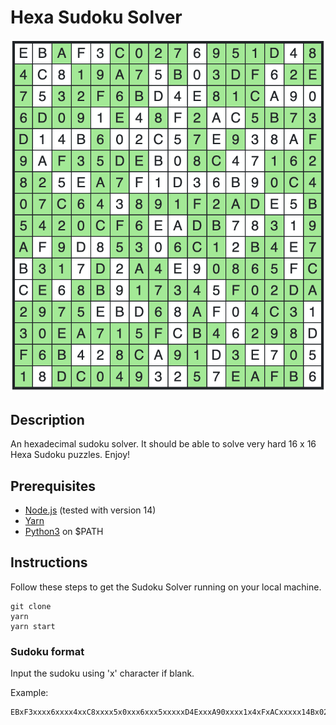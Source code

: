 # Hexa Sudoku Solver

![Sudoku Solver Image](https://raw.githubusercontent.com/echojoel/hexa-sudoku/main/public/img/hexa-sodoku.png)

## Description
An hexadecimal sudoku solver. 
It should be able to solve very hard 16 x 16 Hexa Sudoku puzzles. 
Enjoy!

## Prerequisites

- [Node.js](https://nodejs.org/en/) (tested with version 14)
- [Yarn](https://yarnpkg.com/)
- [Python3](https://www.python.org) on $PATH

## Instructions

Follow these steps to get the Sudoku Solver running on your local machine.


```shell
git clone
yarn
yarn start
```

### Sudoku format
Input the sudoku using 'x' character if blank. 

Example:
```
EBxF3xxxx6xxxx4xxC8xxxx5x0xxx6xxx5xxxxxD4ExxxA90xxxx1x4xFxACxxxxx14Bx02C5xEx38AxxAxxxxxB0xx47xxxxx5ExxF1D36B9xxxxxxxx3xxxxxxxE5xxxxxxxxEAxx78x1xxFxD8xx0xxx2xxExBxx7x2xxE9xxxxFxCx6xx9xxxx5xxxxxxxxxEBDx8xF0xxx1xxxxxxxxCxx6xxxDxxx42xxAxxDxE7x5x8xxxxx32x7xxxx6
```
